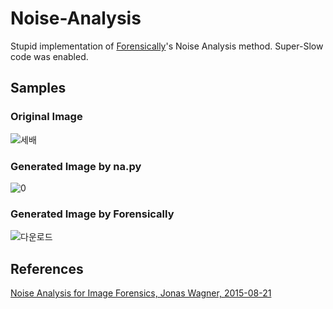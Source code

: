 # Noise-Analysis
Stupid implementation of [Forensically](https://29a.ch/photo-forensics/#noise-analysis)'s Noise Analysis method. 
Super-Slow code was enabled.

## Samples
### Original Image
![세배](https://user-images.githubusercontent.com/43260510/216977388-37de2fdd-a89b-40ac-b15b-ba86ab892b57.jpeg)

### Generated Image by na.py
![0](https://user-images.githubusercontent.com/43260510/216976920-afbd2158-9972-4487-b074-8ac100710436.jpg)

### Generated Image by Forensically
![다운로드](https://user-images.githubusercontent.com/43260510/216977325-b29b7366-39c3-4785-8221-ac6b2743d622.png)

## References
[Noise Analysis for Image Forensics, Jonas Wagner, 2015-08-21](https://29a.ch/2015/08/21/noise-analysis-for-image-forensics/)
